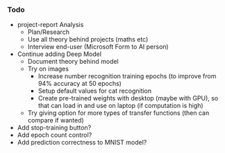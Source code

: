### Todo

- project-report Analysis
  - Plan/Research
  - Use all theory behind projects (maths etc)
  - Interview end-user (Microsoft Form to AI person)
- Continue adding Deep Model
  - Document theory behind model
  - Try on images
    - Increase number recognition training epochs (to improve from 94% accuracy at 50 epochs)
    - Setup default values for cat recognition
    - Create pre-trained weights with desktop (maybe with GPU), so that can load in and use on laptop (if computation is high)
  - Try giving option for more types of transfer functions (then can compare if wanted)
- Add stop-training button?
- Add epoch count control?
- Add prediction correctness to MNIST model?